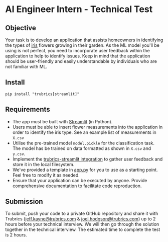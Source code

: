 # AI Engineer Intern - Technical Test

## Objective

Your task is to develop an application that assists homeowners in identifying the types of [iris](https://www.kaggle.com/datasets/uciml/iris) flowers growing in their garden. As the ML model you'll be using is not perfect, you need to incorporate user feedback within the application to help to identify issues. Keep in mind that the application should be user-friendly and easily understandable by individuals who are not familiar with ML.

## Install

```
pip install "trubrics[streamlit]"
```

## Requirements

- The app must be built with [Streamlit](https://streamlit.io/) (in Python).
- Users must be able to insert flower measurements into the application in order to identify the iris type. See an example list of measurements in `X.csv`
- Utilise the pre-trained model `model.pickle` for the classification task. The model has be trained on data formatted as shown in `X.csv` and `y.csv`.
- Implement the [trubrics-streamlit integration](https://trubrics.github.io/trubrics-sdk/streamlit/) to gather user feedback and store it in the local filesystem.
- We've provided a template in [app.py](./app.py) for you to use as a starting point. Feel free to modify it as needed.
- Ensure that your application can be executed by anyone. Provide comprehensive documentation to facilitate code reproduction.

## Submission

To submit, push your code to a private GitHub repository and share it with Trubrics (jeff.kayne@trubrics.com & joel.hodgson@trubrics.com) up to 2 hours before your technical interview. We will then go through the solution together in the technical interview. The estimated time to complete the test is 2 hours.
